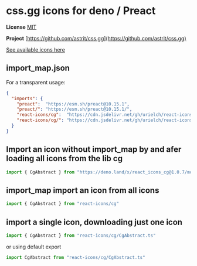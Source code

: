 # css.gg icons for deno / Preact

**License** [MIT](https://opensource.org/licenses/MIT)

**Project** [https://github.com/astrit/css.gg](https://github.com/astrit/css.gg)

[See available icons here](https://react-icons.github.io/react-icons/icons?name=cg)

## import_map.json

For a transparent usage:

```json
{
  "imports": {
    "preact":  "https://esm.sh/preact@10.15.1",
    "preact/": "https://esm.sh/preact@10.15.1/",
    "react-icons/cg":  "https://cdn.jsdelivr.net/gh/urielch/react-icons-cg@1.0.7/mod.ts",
    "react-icons/cg/": "https://cdn.jsdelivr.net/gh/urielch/react-icons-cg@1.0.7/ico/",
  }
}
```

## Import an icon without import_map by and afer loading all icons from the lib cg

```ts
import { CgAbstract } from "https://deno.land/x/react_icons_cg@1.0.7/mod.ts"
```

## import_map import an icon from all icons

```ts
import { CgAbstract } from "react-icons/cg"
```

## import a single icon, downloading just one icon

```ts
import { CgAbstract } from "react-icons/cg/CgAbstract.ts"
```

or using default export

```ts
import CgAbstract from "react-icons/cg/CgAbstract.ts"
```

